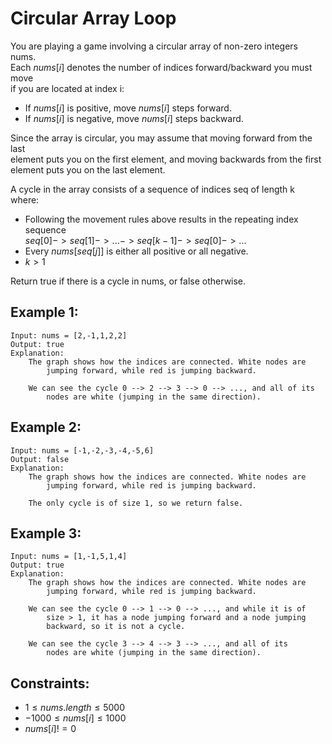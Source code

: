 # Circular Array Loop

You are playing a game involving a circular array of non-zero integers nums.  
Each $nums[i]$ denotes the number of indices forward/backward you must move  
if you are located at index i:

* If $nums[i]$ is positive, move $nums[i]$ steps forward.
* If $nums[i]$ is negative, move $nums[i]$ steps backward.

Since the array is circular, you may assume that moving forward from the last  
element puts you on the first element, and moving backwards from the first  
element puts you on the last element.

A cycle in the array consists of a sequence of indices seq of length k where:

* Following the movement rules above results in the repeating index sequence  
$seq[0] -> seq[1] -> ... -> seq[k - 1] -> seq[0] -> ...$
* Every $nums[seq[j]]$ is either all positive or all negative.
* $k > 1$

Return true if there is a cycle in nums, or false otherwise.

 

## Example 1:

    Input: nums = [2,-1,1,2,2]
    Output: true
    Explanation: 
        The graph shows how the indices are connected. White nodes are 
            jumping forward, while red is jumping backward.

        We can see the cycle 0 --> 2 --> 3 --> 0 --> ..., and all of its 
            nodes are white (jumping in the same direction).
        
## Example 2:

    Input: nums = [-1,-2,-3,-4,-5,6]
    Output: false
    Explanation: 
        The graph shows how the indices are connected. White nodes are 
            jumping forward, while red is jumping backward.

        The only cycle is of size 1, so we return false.
        
## Example 3:

    Input: nums = [1,-1,5,1,4]
    Output: true
    Explanation: 
        The graph shows how the indices are connected. White nodes are 
            jumping forward, while red is jumping backward.

        We can see the cycle 0 --> 1 --> 0 --> ..., and while it is of 
            size > 1, it has a node jumping forward and a node jumping 
            backward, so it is not a cycle.

        We can see the cycle 3 --> 4 --> 3 --> ..., and all of its 
            nodes are white (jumping in the same direction).

 

## Constraints:

* $1 \le nums.length \le 5000$
* $-1000 \le nums[i] \le 1000$
* $nums[i] != 0$
